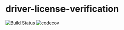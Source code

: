 # driver-license-verification
[![Build Status](https://travis-ci.com/stevejkang/driver-license-verification-headless.svg?token=Mu7Xe76BBQt2LyGoLfX4&branch=main)](https://travis-ci.com/stevejkang/driver-license-verification-headless)
[![codecov](https://codecov.io/gh/stevejkang/driver-license-verification/branch/main/graph/badge.svg?token=BSN9FS9WXU)](https://codecov.io/gh/stevejkang/driver-license-verification)

